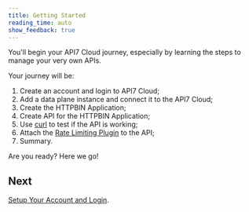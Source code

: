 ```yaml
---
title: Getting Started
reading_time: auto
show_feedback: true
---
```


You'll begin your API7 Cloud journey, especially by learning the steps to manage your very own APIs.

Your journey will be:

1. Create an account and login to API7 Cloud;
2. Add a data plane instance and connect it to the API7 Cloud;
3. Create the HTTPBIN Application;
4. Create API for the HTTPBIN Application;
5. Use [curl](https://curl.se/) to test if the API is working;
6. Attach the [Rate Limiting Plugin](../guides/traffic-management/rate-limiting.md) to the API;
7. Summary.

Are you ready? Here we go!

Next
----

[Setup Your Account and Login](./setup-account-login.md).
